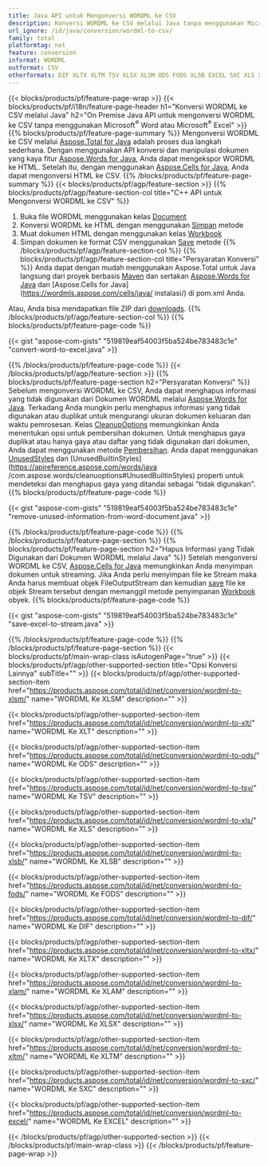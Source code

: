 ```yaml
---
title: Java API untuk Mengonversi WORDML ke CSV
description: Konversi WORDML ke CSV melalui Java tanpa menggunakan Microsoft Word atau Microsoft Excel
url_ignore: /id/java/conversion/wordml-to-csv/
family: total
platformtag: net
feature: conversion
informat: WORDML
outformat: CSV
otherformats: DIF XLTX XLTM TSV XLSX XLSM ODS FODS XLSB EXCEL SXC XLS XLT XLAM
---
```

{{< blocks/products/pf/feature-page-wrap >}}
{{< blocks/products/pf/i18n/feature-page-header h1="Konversi WORDML ke CSV melalui Java" h2="On Premise Java API untuk mengonversi WORDML ke CSV tanpa menggunakan Microsoft<sup>&reg;</sup> Word atau Microsoft<sup>&reg;</sup> Excel" >}}
{{% blocks/products/pf/feature-page-summary %}}
Mengonversi WORDML ke CSV melalui [Aspose.Total for Java](https://products.aspose.com/total/java/) adalah proses dua langkah sederhana. Dengan menggunakan API konversi dan manipulasi dokumen yang kaya fitur [Aspose.Words for Java](https://products.aspose.com/words/java/), Anda dapat mengekspor WORDML ke HTML. Setelah itu, dengan menggunakan [Aspose.Cells for Java](https://products.aspose.com/cells/java/), Anda dapat mengonversi HTML ke CSV.
{{% /blocks/products/pf/feature-page-summary  %}}
{{< blocks/products/pf/agp/feature-section >}}
{{% blocks/products/pf/agp/feature-section-col title="C++ API untuk Mengonversi WORDML ke CSV" %}}
1. Buka file WORDML menggunakan kelas [Document](https://apireference.aspose.com/words/java/com.aspose.words/Document)
2. Konversi WORDML ke HTML dengan menggunakan [Simpan](https://apireference.aspose.com/words/java/com.aspose.words/Document#save(java.lang.String,com.aspose.words.SaveOptions) ) metode
3. Muat dokumen HTML dengan menggunakan kelas [Workbook](https://apireference.aspose.com/cells/java/com.aspose.cells/Workbook)
4. Simpan dokumen ke format CSV menggunakan [Save](https://apireference.aspose.com/cells/java/com.aspose.cells/workbook#save(java.lang.String.%20com.aspose.cells.SaveOptions)) metode
{{% /blocks/products/pf/agp/feature-section-col %}}
{{% blocks/products/pf/agp/feature-section-col title="Persyaratan Konversi" %}}
Anda dapat dengan mudah menggunakan Aspose.Total untuk Java langsung dari proyek berbasis [Maven](https://repository.aspose.com/webapp/#/artifacts/browse/tree/General/repo/com/aspose/aspose-total) dan sertakan [Aspose.Words for Java](https://wordmls.aspose.com/words/java/installation/) dan [Aspose.Cells for Java](https://wordmls.aspose.com/cells/java/ instalasi/) di pom.xml Anda.

Atau, Anda bisa mendapatkan file ZIP dari [downloads](https://downloads.aspose.com/total/java).
{{% /blocks/products/pf/agp/feature-section-col %}}
{{% blocks/products/pf/feature-page-code %}}

{{< gist "aspose-com-gists" "519819eaf54003f5ba524be783483c1e" "convert-word-to-excel.java" >}}


{{% /blocks/products/pf/feature-page-code %}}
{{< /blocks/products/pf/agp/feature-section >}}
{{% blocks/products/pf/feature-page-section  h2="Persyaratan Konversi" %}}
Sebelum mengonversi WORDML ke CSV, Anda dapat menghapus informasi yang tidak digunakan dari Dokumen WORDML melalui [Aspose.Words for Java](https://products.aspose.com/words/java/). Terkadang Anda mungkin perlu menghapus informasi yang tidak digunakan atau duplikat untuk mengurangi ukuran dokumen keluaran dan waktu pemrosesan. Kelas [CleanupOptions](https://apireference.aspose.com/words/java/com.aspose.words/CleanupOptions) memungkinkan Anda menentukan opsi untuk pembersihan dokumen. Untuk menghapus gaya duplikat atau hanya gaya atau daftar yang tidak digunakan dari dokumen, Anda dapat menggunakan metode [Pembersihan](https://apireference.aspose.com/words/java/com.aspose.words/Document#cleanup()). Anda dapat menggunakan [UnusedStyles](https://apireference.aspose.com/words/java/com.aspose.words/cleanupoptions#UnusedStyles) dan [UnusedBuiltinStyles](https://apireference.aspose.com/words/java /com.aspose.words/cleanuoptions#UnusedBuiltinStyles) properti untuk mendeteksi dan menghapus gaya yang ditandai sebagai "tidak digunakan".  
{{% blocks/products/pf/feature-page-code %}}

{{< gist "aspose-com-gists" "519819eaf54003f5ba524be783483c1e" "remove-unused-information-from-word-document.java" >}}

{{% /blocks/products/pf/feature-page-code  %}}
{{% /blocks/products/pf/feature-page-section %}}
{{% blocks/products/pf/feature-page-section  h2="Hapus Informasi yang Tidak Digunakan dari Dokumen WORDML melalui Java" %}}
Setelah mengonversi WORDML ke CSV, [Aspose.Cells for Java](https://products.aspose.com/cells/java/) memungkinkan Anda menyimpan dokumen untuk streaming. Jika Anda perlu menyimpan file ke Stream maka Anda harus membuat objek FileOutputStream dan kemudian [save](https://apireference.aspose.com/cells/java/com.aspose.cells/workbook#save(java.io.OutputStream.%20com.aspose.cells.SaveOptions)) file ke objek Stream tersebut dengan memanggil metode penyimpanan [Workbook](https://apireference.aspose.com/cells/java/com.aspose.cells/Workbook) obyek. 
{{% blocks/products/pf/feature-page-code %}}

{{< gist "aspose-com-gists" "519819eaf54003f5ba524be783483c1e" "save-excel-to-stream.java" >}}

{{% /blocks/products/pf/feature-page-code  %}}
{{% /blocks/products/pf/feature-page-section %}}
{{< blocks/products/pf/main-wrap-class isAutogenPage="true" >}}
{{< blocks/products/pf/agp/other-supported-section title="Opsi Konversi Lainnya" subTitle="" >}}
{{< blocks/products/pf/agp/other-supported-section-item href="https://products.aspose.com/total/id/net/conversion/wordml-to-xlsm/" name="WORDML Ke XLSM" description="" >}}

{{< blocks/products/pf/agp/other-supported-section-item href="https://products.aspose.com/total/id/net/conversion/wordml-to-xlt/" name="WORDML Ke XLT" description="" >}}

{{< blocks/products/pf/agp/other-supported-section-item href="https://products.aspose.com/total/id/net/conversion/wordml-to-ods/" name="WORDML Ke ODS" description="" >}}

{{< blocks/products/pf/agp/other-supported-section-item href="https://products.aspose.com/total/id/net/conversion/wordml-to-tsv/" name="WORDML Ke TSV" description="" >}}

{{< blocks/products/pf/agp/other-supported-section-item href="https://products.aspose.com/total/id/net/conversion/wordml-to-xls/" name="WORDML Ke XLS" description="" >}}

{{< blocks/products/pf/agp/other-supported-section-item href="https://products.aspose.com/total/id/net/conversion/wordml-to-xlsb/" name="WORDML Ke XLSB" description="" >}}

{{< blocks/products/pf/agp/other-supported-section-item href="https://products.aspose.com/total/id/net/conversion/wordml-to-fods/" name="WORDML Ke FODS" description="" >}}

{{< blocks/products/pf/agp/other-supported-section-item href="https://products.aspose.com/total/id/net/conversion/wordml-to-dif/" name="WORDML Ke DIF" description="" >}}

{{< blocks/products/pf/agp/other-supported-section-item href="https://products.aspose.com/total/id/net/conversion/wordml-to-xltx/" name="WORDML Ke XLTX" description="" >}}

{{< blocks/products/pf/agp/other-supported-section-item href="https://products.aspose.com/total/id/net/conversion/wordml-to-xlam/" name="WORDML Ke XLAM" description="" >}}

{{< blocks/products/pf/agp/other-supported-section-item href="https://products.aspose.com/total/id/net/conversion/wordml-to-xlsx/" name="WORDML Ke XLSX" description="" >}}

{{< blocks/products/pf/agp/other-supported-section-item href="https://products.aspose.com/total/id/net/conversion/wordml-to-xltm/" name="WORDML Ke XLTM" description="" >}}

{{< blocks/products/pf/agp/other-supported-section-item href="https://products.aspose.com/total/id/net/conversion/wordml-to-sxc/" name="WORDML Ke SXC" description="" >}}

{{< blocks/products/pf/agp/other-supported-section-item href="https://products.aspose.com/total/id/net/conversion/wordml-to-excel/" name="WORDML Ke EXCEL" description="" >}}


{{< /blocks/products/pf/agp/other-supported-section >}}
{{< /blocks/products/pf/main-wrap-class >}}
{{< /blocks/products/pf/feature-page-wrap >}}